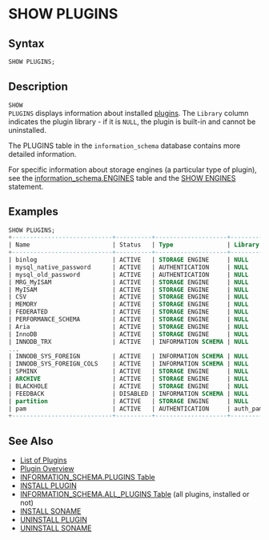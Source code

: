 # SHOW PLUGINS

## Syntax

```sql
SHOW PLUGINS;
```

## Description

<code class="highlight fixed" style="white-space:pre-wrap">SHOW PLUGINS</code> displays information about installed [plugins](/kb/en/mariadb-plugins/). The `Library` column indicates the plugin library - if it is `NULL`, the plugin is built-in and cannot be uninstalled.

The <a undefined>PLUGINS</a> table in the `information_schema` database contains more detailed information.

For specific information about storage engines (a particular type of plugin), see the [information_schema.ENGINES](/sql-statements-structure/sql-statements/administrative-sql-statements/system-tables/information-schema/information-schema-tables/information-schema-engines-table) table and the [SHOW ENGINES](/sql-statements-structure/sql-statements/administrative-sql-statements/show/show-engines) statement.

## Examples

```sql
SHOW PLUGINS;
+----------------------------+----------+--------------------+-------------+---------+
| Name                       | Status   | Type               | Library     | License |
+----------------------------+----------+--------------------+-------------+---------+
| binlog                     | ACTIVE   | STORAGE ENGINE     | NULL        | GPL     |
| mysql_native_password      | ACTIVE   | AUTHENTICATION     | NULL        | GPL     |
| mysql_old_password         | ACTIVE   | AUTHENTICATION     | NULL        | GPL     |
| MRG_MyISAM                 | ACTIVE   | STORAGE ENGINE     | NULL        | GPL     |
| MyISAM                     | ACTIVE   | STORAGE ENGINE     | NULL        | GPL     |
| CSV                        | ACTIVE   | STORAGE ENGINE     | NULL        | GPL     |
| MEMORY                     | ACTIVE   | STORAGE ENGINE     | NULL        | GPL     |
| FEDERATED                  | ACTIVE   | STORAGE ENGINE     | NULL        | GPL     |
| PERFORMANCE_SCHEMA         | ACTIVE   | STORAGE ENGINE     | NULL        | GPL     |
| Aria                       | ACTIVE   | STORAGE ENGINE     | NULL        | GPL     |
| InnoDB                     | ACTIVE   | STORAGE ENGINE     | NULL        | GPL     |
| INNODB_TRX                 | ACTIVE   | INFORMATION SCHEMA | NULL        | GPL     |
...
| INNODB_SYS_FOREIGN         | ACTIVE   | INFORMATION SCHEMA | NULL        | GPL     |
| INNODB_SYS_FOREIGN_COLS    | ACTIVE   | INFORMATION SCHEMA | NULL        | GPL     |
| SPHINX                     | ACTIVE   | STORAGE ENGINE     | NULL        | GPL     |
| ARCHIVE                    | ACTIVE   | STORAGE ENGINE     | NULL        | GPL     |
| BLACKHOLE                  | ACTIVE   | STORAGE ENGINE     | NULL        | GPL     |
| FEEDBACK                   | DISABLED | INFORMATION SCHEMA | NULL        | GPL     |
| partition                  | ACTIVE   | STORAGE ENGINE     | NULL        | GPL     |
| pam                        | ACTIVE   | AUTHENTICATION     | auth_pam.so | GPL     |
+----------------------------+----------+--------------------+-------------+---------+
```

## See Also

- [List of Plugins](/columns-storage-engines-and-plugins/plugins/information-on-plugins/list-of-plugins)
- [Plugin Overview](/columns-storage-engines-and-plugins/plugins/plugin-overview)
- [INFORMATION_SCHEMA.PLUGINS Table](/sql-statements-structure/sql-statements/administrative-sql-statements/system-tables/information-schema/information-schema-tables/plugins-table-information-schema)
- [INSTALL PLUGIN](/sql-statements-structure/sql-statements/administrative-sql-statements/plugin-sql-statements/install-plugin)
- [INFORMATION_SCHEMA.ALL_PLUGINS Table](/kb/en/information-schema-all_plugins-table/) (all plugins, installed or not)
- [INSTALL SONAME](/sql-statements-structure/sql-statements/administrative-sql-statements/plugin-sql-statements/install-soname)
- [UNINSTALL PLUGIN](/sql-statements-structure/sql-statements/administrative-sql-statements/plugin-sql-statements/uninstall-plugin)
- [UNINSTALL SONAME](/sql-statements-structure/sql-statements/administrative-sql-statements/plugin-sql-statements/uninstall-soname)
